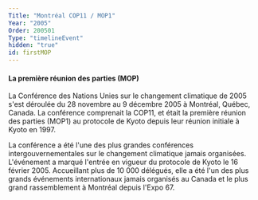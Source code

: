 ```yaml
---
Title: "Montréal COP11 / MOP1"
Year: "2005"
Order: 200501
Type: "timelineEvent"
hidden: "true"
id: firstMOP
---
```


#### La première réunion des parties (MOP)

La Conférence des Nations Unies sur le changement climatique de 2005 s'est déroulée du 28 novembre au 9 décembre 2005 à Montréal, Québec, Canada. La conférence comprenait la COP11, et était la première réunion des parties (MOP1) au protocole de Kyoto depuis leur réunion initiale à Kyoto en 1997.

La conférence a été l'une des plus grandes conférences intergouvernementales sur le changement climatique jamais organisées. L'événement a marqué l'entrée en vigueur du protocole de Kyoto le 16 février 2005. Accueillant plus de 10 000 délégués, elle a été l'un des plus grands événements internationaux jamais organisés au Canada et le plus grand rassemblement à Montréal depuis l'Expo 67.